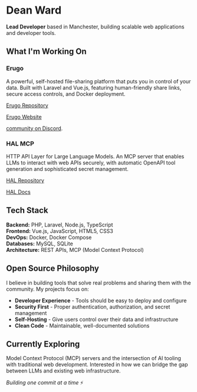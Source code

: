 # Dean Ward

**Lead Developer** based in Manchester, building scalable web applications and developer tools.

## What I'm Working On

### Erugo
A powerful, self-hosted file-sharing platform that puts you in control of your data. Built with Laravel and Vue.js, featuring human-friendly share links, secure access controls, and Docker deployment. 

[Erugo Repository](https://github.com/ErugoOSS/Erugo)

[Erugo Website](https://erugo.app)

[community on Discord](https://discord.gg/M74X2wmqY8).


### HAL MCP
HTTP API Layer for Large Language Models. An MCP server that enables LLMs to interact with web APIs securely, with automatic OpenAPI tool generation and sophisticated secret management.

[HAL Repository](https://github.com/DeanWard/HAL)

[HAL Docs](https://deanward.github.io/HAL/)


## Tech Stack

**Backend:** PHP, Laravel, Node.js, TypeScript  
**Frontend:** Vue.js, JavaScript, HTML5, CSS3  
**DevOps:** Docker, Docker Compose  
**Databases:** MySQL, SQLite  
**Architecture:** REST APIs, MCP (Model Context Protocol)

## Open Source Philosophy

I believe in building tools that solve real problems and sharing them with the community. My projects focus on:

- **Developer Experience** - Tools should be easy to deploy and configure
- **Security First** - Proper authentication, authorization, and secret management
- **Self-Hosting** - Give users control over their data and infrastructure
- **Clean Code** - Maintainable, well-documented solutions

## Currently Exploring

Model Context Protocol (MCP) servers and the intersection of AI tooling with traditional web development. Interested in how we can bridge the gap between LLMs and existing web infrastructure.

*Building one commit at a time* ⚡ 
